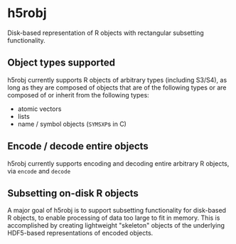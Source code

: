 h5robj
======
Disk-based representation of R objects with rectangular subsetting functionality.

Object types supported
----------------------
h5robj currently supports R objects of arbitrary types (including S3/S4), as long as they are composed of objects that are of the following types or are composed of or inherit from the following types:
* atomic vectors
* lists
* name / symbol objects (`SYMSXP`s in C)

Encode / decode entire objects
------------------------------
h5robj currently supports encoding and decoding entire arbitrary R objects, via `encode` and `decode`

Subsetting on-disk R objects
----------------------------
A major goal of h5robj is to support subsetting functionality for disk-based R objects, to enable processing of data too large to fit in memory. This is accomplished by creating lightweight "skeleton" objects of the underlying HDF5-based representations of encoded objects.
